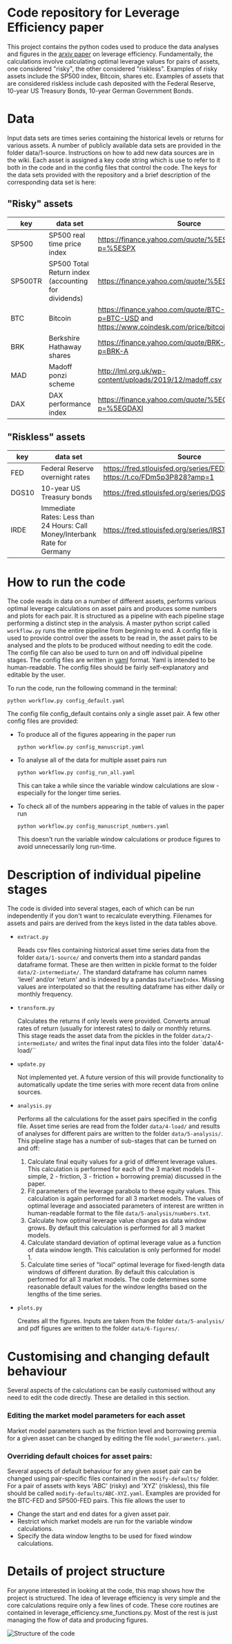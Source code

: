 # Code repository for Leverage Efficiency paper

This project contains the python codes used to produce the data analyses and
figures in the [arxiv paper](https://arxiv.org/abs/1101.4548) on leverage efficiency. Fundamentally, the calculations involve calculating optimal leverage values for pairs of
assets, one considered "risky", the other considered "riskless".
Examples of risky assets include the SP500 index, Bitcoin, shares etc.
Examples of assets that are considered riskless include cash deposited with the
Federal Reserve, 10-year US Treasury Bonds, 10-year German Government Bonds.

# Data

Input data sets are times series containing the historical levels or returns for
various assets.
A number of publicly available data sets are provided in the folder data/1-source.
Instructions on how to add new data sources are in the wiki.
Each asset is assigned a key code string which is use to refer to it both in
the code and in the config files that control the code.
The keys for the data sets provided with the repository and a brief description
of the corresponding data set is here:

## "Risky" assets

key | data set | Source
--- | --- | ---
SP500 | SP500 real time price index | https://finance.yahoo.com/quote/%5ESPX/history?p=%5ESPX
SP500TR | SP500 Total Return index (accounting for dividends) | https://finance.yahoo.com/quote/%5ESP500TR/history/
BTC | Bitcoin | https://finance.yahoo.com/quote/BTC-USD/history?p=BTC-USD and https://www.coindesk.com/price/bitcoin
BRK | Berkshire Hathaway shares | https://finance.yahoo.com/quote/BRK-A/history?p=BRK-A
MAD | Madoff ponzi scheme | http://lml.org.uk/wp-content/uploads/2019/12/madoff.csv
DAX | DAX performance index | https://finance.yahoo.com/quote/%5EGDAXI/history?p=%5EGDAXI

## "Riskless" assets
key | data set | Source
--- | --- | ---
FED | Federal Reserve overnight rates | https://fred.stlouisfed.org/series/FEDFUNDS and https://t.co/FDm5p3P828?amp=1
DGS10 | 10-year US Treasury bonds | https://fred.stlouisfed.org/series/DGS10
IRDE | Immediate Rates: Less than 24 Hours: Call Money/Interbank Rate for Germany | https://fred.stlouisfed.org/series/IRSTCI01DEM156N

# How to run the code

The code reads in data on a number of different assets, performs various optimal
leverage calculations on asset pairs and produces some numbers and plots for
each pair.
It is structured as a pipeline with each pipeline stage performing
a distinct step in the analysis.
A master python script called `workflow.py` runs
the entire pipeline from beginning to end.
A config file is used to provide control over
the assets to be read in, the asset pairs to be analysed and the plots to be
produced without needing to edit the code.
The config file can also be used to turn on and off individual
pipeline stages.
The config files are written in [yaml](https://kapeli.com/cheat_sheets/YAML.docset/Contents/Resources/Documents/index) format.
Yaml is intended to be human-readable.
The config files should be fairly self-explanatory and editable by the user.

To run the code, run the following command in the terminal:

    python workflow.py config_default.yaml

The config file config_default contains only a single asset pair. A few other
config files are provided:

* To produce all of the figures appearing in the paper run

    ```python workflow.py config_manuscript.yaml```

* To analyse all of the data for multiple asset pairs run

    ```python workflow.py config_run_all.yaml```

  This can take a while since the variable window calculations are slow - especially for the longer time series.

* To check all of the numbers appearing in the table of values in the paper run

   ```python workflow.py config_manuscript_numbers.yaml```

   This doesn't run the variable window calculations or produce figures to avoid unnecessarily long run-time.



# Description of individual pipeline stages

The code is divided into several stages, each of which can be run independently
if you don't want to recalculate everything. Filenames for assets and pairs are
derived from the keys listed in the data tables above.

* `extract.py`

   Reads csv files containing historical asset time series data from the folder
   `data/1-source/` and converts them into a standard pandas dataframe format.
   These are then written in pickle format to the folder `data/2-intermediate/`.
   The standard dataframe has column names 'level' and/or 'return' and is indexed by a pandas `DateTimeIndex`. Missing values are interpolated so that the resulting dataframe has either daily or monthly frequency.

* `transform.py`

   Calculates the returns if only levels were provided. Converts annual rates of
   return (usually for interest rates) to daily or monthly returns. This stage reads
   the asset data from the pickles in the folder `data/2-intermediate/` and writes the final
   input data files into the folder `data/4-load/``

* `update.py`

   Not implemented yet. A future version of this will provide functionality to
   automatically update the time series with more recent data from online
   sources.

* `analysis.py`

   Performs all the calculations for the asset pairs specified in the config file.
   Asset time series are read from the folder `data/4-load/` and results of analyses
   for different pairs are written to the folder `data/5-analysis/`. This pipeline stage has a number of sub-stages that can be turned on and off:
     1. Calculate final equity values for a grid of different leverage values. This calculation is performed for each of the 3 market models (1 - simple, 2 - friction, 3 - friction + borrowing premia) discussed in the paper.
     2. Fit parameters of the leverage parabola to these equity values. This calculation is again performed for all 3 market models. The values of optimal leverage and associated parameters of interest are written in human-readable format to the file `data/5-analysis/numbers.txt`.
     3. Calculate how optimal leverage value changes as data window grows. By default this calculation is performed for all 3 market models.
     4. Calculate standard deviation of optimal leverage value as a function of data window length. This calculation is only performed for model 1.
     5. Calculate time series of "local" optimal leverage for fixed-length data windows of different duration. By default this calculation is performed for all 3 market models. The code determines some reasonable default values for the window lengths based on the lengths of the time series.

* `plots.py`

  Creates all the figures. Inputs are taken from the folder `data/5-analysis/`
  and pdf figures are written to the folder `data/6-figures/`.

# Customising and changing default behaviour

Several aspects of the calculations can be easily customised without any need to edit the code directly.
These are detailed in this section.

### Editing the market model parameters for each asset

Market model parameters such as the friction level and borrowing premia for a given asset can be changed by editing the file `model_parameters.yaml`.

### Overriding default choices for asset pairs:

Several aspects of default behaviour for any given asset pair can be changed using pair-specific files contained in the `modify-defaults/` folder.
For a pair of assets with keys 'ABC' (risky) and 'XYZ' (riskless), this file should be called `modify-defaults/ABC-XYZ.yaml`.
Examples are provided for the BTC-FED and SP500-FED pairs. 
This file allows the user to

* Change the start and end dates for a given asset pair.
* Restrict which market models are run for the variable window calculations.
* Specify the data window lengths to be used for fixed window calculations.

# Details of project structure

For anyone interested in looking at the code, this map shows how the project is structured.
The idea of leverage efficiency is very simple and the core calculations require only a few lines of  code.
These core routines are contained in leverage_efficiency.sme_functions.py.
Most of the rest is just managing the flow of data and producing figures.

![Structure of the code](/docs/project_structure.png)
